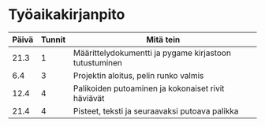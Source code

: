 # Työaikakirjanpito
|Päivä|Tunnit|Mitä tein|
|-|-|-|
|21.3|1|Määrittelydokumentti ja pygame kirjastoon tutustuminen|
|6.4|3|Projektin aloitus, pelin runko valmis|
|12.4|4|Palikoiden putoaminen ja kokonaiset rivit häviävät|
|21.4|4|Pisteet, teksti ja seuraavaksi putoava palikka|
